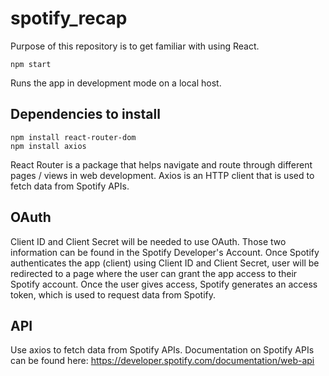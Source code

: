 # spotify_recap
Purpose of this repository is to get familiar with using React.
```
npm start
```

Runs the app in development mode on a local host.

## Dependencies to install
```
npm install react-router-dom
npm install axios

```

React Router is a package that helps navigate and route through different pages / views in web development.
Axios is an HTTP client that is used to fetch data from Spotify APIs.

## OAuth

Client ID and Client Secret will be needed to use OAuth. Those two information can be found in the Spotify Developer's Account.
Once Spotify authenticates the app (client) using Client ID and Client Secret, user will be redirected to a page where the user can grant the app access to their Spotify account.
Once the user gives access, Spotify generates an access token, which is used to request data from Spotify. 

## API

Use axios to fetch data from Spotify APIs.
Documentation on Spotify APIs can be found here: https://developer.spotify.com/documentation/web-api
